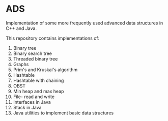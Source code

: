 # ADS

Implementation of some more frequently used advanced data structures in C++ and Java.

This repository contains implementations of:

<ol>
<li>Binary tree</li>
<li>Binary search tree</li>
<li>Threaded binary tree</li>
<li>Graphs</li>
<li>Prim's and Kruskal's algorithm</li>
<li>Hashtable</li>
<li>Hashtable with chaining</li>
<li>OBST</li>
<li>Min heap and max heap</li>
<li>File- read and write</li>
<li>Interfaces in Java</li>
<li>Stack in Java</li>
<li>Java utilities to implement basic data structures</li>
</ol>
